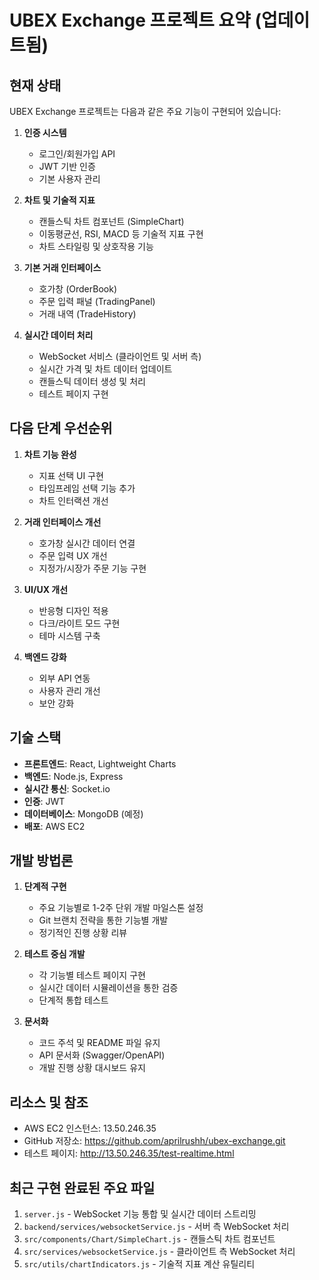 # UBEX Exchange 프로젝트 요약 (업데이트됨)

## 현재 상태

UBEX Exchange 프로젝트는 다음과 같은 주요 기능이 구현되어 있습니다:

1. **인증 시스템**
   - 로그인/회원가입 API
   - JWT 기반 인증
   - 기본 사용자 관리

2. **차트 및 기술적 지표**
   - 캔들스틱 차트 컴포넌트 (SimpleChart)
   - 이동평균선, RSI, MACD 등 기술적 지표 구현
   - 차트 스타일링 및 상호작용 기능

3. **기본 거래 인터페이스**
   - 호가창 (OrderBook)
   - 주문 입력 패널 (TradingPanel)
   - 거래 내역 (TradeHistory)

4. **실시간 데이터 처리**
   - WebSocket 서비스 (클라이언트 및 서버 측)
   - 실시간 가격 및 차트 데이터 업데이트
   - 캔들스틱 데이터 생성 및 처리
   - 테스트 페이지 구현

## 다음 단계 우선순위

1. **차트 기능 완성**
   - 지표 선택 UI 구현
   - 타임프레임 선택 기능 추가
   - 차트 인터랙션 개선

2. **거래 인터페이스 개선**
   - 호가창 실시간 데이터 연결
   - 주문 입력 UX 개선
   - 지정가/시장가 주문 기능 구현

3. **UI/UX 개선**
   - 반응형 디자인 적용
   - 다크/라이트 모드 구현
   - 테마 시스템 구축

4. **백엔드 강화**
   - 외부 API 연동
   - 사용자 관리 개선
   - 보안 강화

## 기술 스택

- **프론트엔드**: React, Lightweight Charts
- **백엔드**: Node.js, Express
- **실시간 통신**: Socket.io
- **인증**: JWT
- **데이터베이스**: MongoDB (예정)
- **배포**: AWS EC2

## 개발 방법론

1. **단계적 구현**
   - 주요 기능별로 1-2주 단위 개발 마일스톤 설정
   - Git 브랜치 전략을 통한 기능별 개발
   - 정기적인 진행 상황 리뷰

2. **테스트 중심 개발**
   - 각 기능별 테스트 페이지 구현
   - 실시간 데이터 시뮬레이션을 통한 검증
   - 단계적 통합 테스트

3. **문서화**
   - 코드 주석 및 README 파일 유지
   - API 문서화 (Swagger/OpenAPI)
   - 개발 진행 상황 대시보드 유지

## 리소스 및 참조

- AWS EC2 인스턴스: 13.50.246.35
- GitHub 저장소: https://github.com/aprilrushh/ubex-exchange.git
- 테스트 페이지: http://13.50.246.35/test-realtime.html

## 최근 구현 완료된 주요 파일

1. `server.js` - WebSocket 기능 통합 및 실시간 데이터 스트리밍
2. `backend/services/websocketService.js` - 서버 측 WebSocket 처리
3. `src/components/Chart/SimpleChart.js` - 캔들스틱 차트 컴포넌트
4. `src/services/websocketService.js` - 클라이언트 측 WebSocket 처리
5. `src/utils/chartIndicators.js` - 기술적 지표 계산 유틸리티
